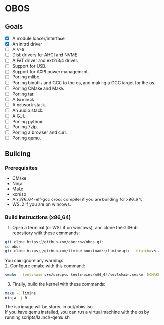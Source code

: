 # OBOS
## Goals
- [x] A module loader/interface
- [x] An initrd driver
- [ ] A VFS
- [ ] Disk drivers for AHCI and NVME.
- [ ] A FAT driver and ext2/3/4 driver.
- [ ] Support for USB.
- [ ] Support for ACPI power management.
- [ ] Porting mlibc.
- [ ] Porting binutils and GCC to the os, and making a GCC target for the os.
- [ ] Porting CMake and Make.
- [ ] Porting tar.
- [ ] A terminal.
- [ ] A network stack.
- [ ] An audio stack.
- [ ] A GUI.
- [ ] Porting python.
- [ ] Porting 7zip.
- [ ] Porting a browser and curl.
- [ ] Porting qemu.
## Building
### Prerequisites
- CMake
- Ninja
- Make
- xorriso
- An x86_64-elf-gcc cross compiler if you are building for x86_64.
- WSL2 if you are on windows.
### Build Instructions (x86_64)
1. Open a terminal (or WSL if on windows), and clone the GitHub repository with these commands:
```bash
git clone https://github.com/oberrow/obos.git
cd obos
git clone https://github.com/limine-bootloader/limine.git --branch=v5.20231006.0-binary --depth=1
```
You can ignore any warnings.<br>
2. Configure cmake with this command:
```bash
cmake --toolchain src/scripts-toolchains/x86_64/toolchain.cmake -DCMAKE_BUILD_TYPE=Debug -G Ninja .
```
3. Finally, build the kernel with these commands:
```bash
make -C limine
ninja -j 0
```

The iso image will be stored in out/obos.iso<br>
If you have qemu installed, you can run a virtual machine with the os by running scripts/launch-qemu.sh